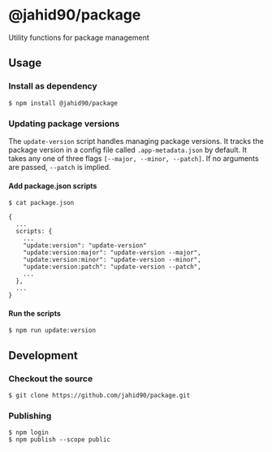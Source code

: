# @jahid90/package

Utility functions for package management

## Usage

### Install as dependency

```shell
$ npm install @jahid90/package
```
### Updating package versions

The `update-version` script handles managing package versions. It tracks the package version in a config file called `.app-metadata.json` by default. It takes any one of three flags `[--major, --minor, --patch]`. If no arguments are passed, `--patch` is implied.

#### Add package.json scripts

```shell
$ cat package.json

{
  ...
  scripts: {
    ...
    "update:version": "update-version"
    "update:version:major": "update-version --major",
    "update:version:minor": "update-version --minor",
    "update:version:patch": "update-version --patch",
    ...
  },
  ...
}
```

#### Run the scripts

```shell
$ npm run update:version
```


## Development

### Checkout the source

```shell
$ git clone https://github.com/jahid90/package.git
```

### Publishing

```shell
$ npm login
$ npm publish --scope public
```
